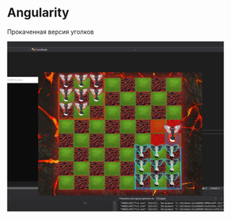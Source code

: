# Angularity

Прокаченная версия уголков

![](https://github.com/wingofnight/Angularity/blob/main/31123.png)
